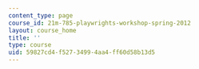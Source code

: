 ```yaml
---
content_type: page
course_id: 21m-785-playwrights-workshop-spring-2012
layout: course_home
title: ''
type: course
uid: 59827cd4-f527-3499-4aa4-ff60d58b13d5
---
```

